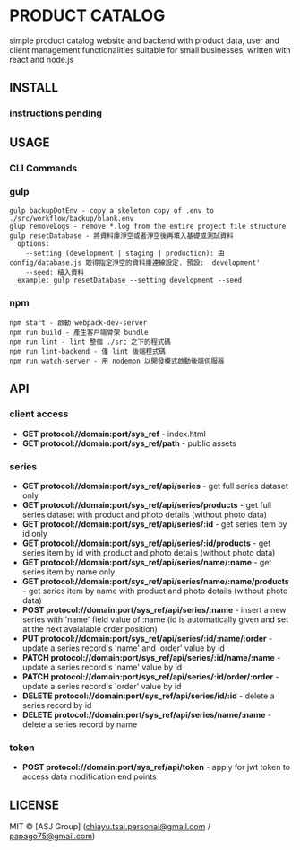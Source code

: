 # PRODUCT CATALOG
simple product catalog website and backend with product data, user and client management functionalities suitable for small businesses, written with react and node.js

## INSTALL

### instructions pending

## USAGE
### CLI Commands
### gulp
```
gulp backupDotEnv - copy a skeleton copy of .env to ./src/workflow/backup/blank.env
glup removeLogs - remove *.log from the entire project file structure
gulp resetDatabase - 將資料庫淨空或者淨空後再填入基礎或測試資料
  options:
    --setting (development | staging | production): 由 config/database.js 取得指定淨空的資料庫連線設定. 預設: 'development'
    --seed: 植入資料
  example: gulp resetDatabase --setting development --seed
```

### npm
```
npm start - 啟動 webpack-dev-server
npm run build - 產生客戶端骨架 bundle
npm run lint - lint 整個 ./src 之下的程式碼
npm run lint-backend - 僅 lint 後端程式碼
npm run watch-server - 用 nodemon 以開發模式啟動後端伺服器
```

## API
### client access
* **GET protocol://domain:port/sys_ref** - index.html
* **GET protocol://domain:port/sys_ref/path** - public assets

### series
* **GET protocol://domain:port/sys_ref/api/series** - get full series dataset only
* **GET protocol://domain:port/sys_ref/api/series/products** - get full series dataset with product and photo details (without photo data)
* **GET protocol://domain:port/sys_ref/api/series/:id** - get series item by id only
* **GET protocol://domain:port/sys_ref/api/series/:id/products** - get series item by id with product and photo details (without photo data)
* **GET protocol://domain:port/sys_ref/api/series/name/:name** - get series item by name only
* **GET protocol://domain:port/sys_ref/api/series/name/:name/products** - get series item by name with product and photo details (without photo data)
* **POST protocol://domain:port/sys_ref/api/series/:name** - insert a new series with 'name' field value of :name (id is automatically given and set at the next avaialable order position)
* **PUT protocol://domain:port/sys_ref/api/series/:id/:name/:order** - update a series record's 'name' and 'order' value by id
* **PATCH protocol://domain:port/sys_ref/api/series/:id/name/:name** - update a series record's 'name' value by id
* **PATCH protocol://domain:port/sys_ref/api/series/:id/order/:order** - update a series record's 'order' value by id
* **DELETE protocol://domain:port/sys_ref/api/series/id/:id** - delete a series record by id
* **DELETE protocol://domain:port/sys_ref/api/series/name/:name** - delete a series record by name

### token
* **POST protocol://domain:port/sys_ref/api/token** - apply for jwt token to access data modification end points

## LICENSE
MIT © [ASJ Group] (chiayu.tsai.personal@gmail.com / papago75@gmail.com)
